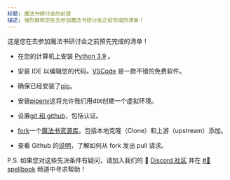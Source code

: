 ```yaml
---
标题: 魔法书研讨会的前提
描述: 强烈推荐您在去参加魔法书研讨会之前完成的清单！
---
```


这是您在去参加魔法书研讨会之前预先完成的清单！

- 在您的计算机上安装 [Python 3.9](https://realpython.com/installing-python/) 。

- 安装 IDE 以编辑您的代码。[VSCode](https://code.visualstudio.com/) 是一款不错的免费软件。

- 确保已经安装了[pip](https://pip.pypa.io/en/stable/installation/)。

- 安装[pipenv](https://pypi.org/project/pipenv/)这将允许我们用dbt创建一个虚拟环境。

- 设置[git 和 github](https://docs.github.com/en/get-started/quickstart/set-up-git)，包括认证。

-  [fork](https://docs.github.com/en/get-started/quickstart/fork-a-repo)一个[魔法书资源库](https://github.com/duneanalytics/spellbook)。包括本地克隆（Clone）和上游（upstream）添加。

- 查看 Github 的[说明](https://docs.github.com/en/pull-requests/collaborating-with-pull-requests/proposing-changes-to-your-work-with-pull-requests/creating-a-pull-request-from-a-fork)，了解如何从 fork 发出 pull 请求。

P.S. 如果您对这些先决条件有疑问，请加入我们的 🧙 [Discord 社区](https://discord.gg/BJBHFR6sdy) 并在 [#📜spellbook](https://discord.com/channels/757637422384283659/999683200563564655) 频道中寻求帮助！